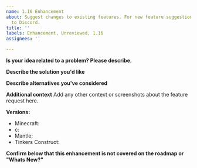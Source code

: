 ```yaml
---
name: 1.16 Enhancement
about: Suggest changes to existing features. For new feature suggestions, please bring
  to Discord.
title: ''
labels: Enhancement, Unreviewed, 1.16
assignees: ''

---
```


**Is your idea related to a problem? Please describe.**

**Describe the solution you'd like**

**Describe alternatives you've considered**

**Additional context**
Add any other context or screenshots about the feature request here.

**Versions:**
* Minecraft:
* c: 
* Mantle: 
* Tinkers Construct: 

**Confirm below that this enhancement is not covered on the roadmap or "Whats New?"**

